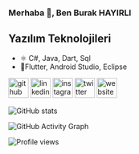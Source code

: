 ### Merhaba 👋, Ben Burak HAYIRLI

## Yazılım Teknolojileri
* ⚛ C#, Java, Dart, Sql
* 📱Flutter, Android Studio, Eclipse



[<img src='https://cdn.jsdelivr.net/npm/simple-icons@3.0.1/icons/github.svg' alt='github' height='40'>](https://github.com/burakhayirli)  [<img src='https://cdn.jsdelivr.net/npm/simple-icons@3.0.1/icons/linkedin.svg' alt='linkedin' height='40'>](https://www.linkedin.com/in/burakhayirli/)  [<img src='https://cdn.jsdelivr.net/npm/simple-icons@3.0.1/icons/instagram.svg' alt='instagram' height='40'>](https://www.instagram.com/burakhayirli_/)  [<img src='https://cdn.jsdelivr.net/npm/simple-icons@3.0.1/icons/twitter.svg' alt='twitter' height='40'>](https://twitter.com/BURAKHAYIRLI)  [<img src='https://cdn.jsdelivr.net/npm/simple-icons@3.0.1/icons/icloud.svg' alt='website' height='40'>](www.burakhayirli.com)  

![GitHub stats](https://github-readme-stats.vercel.app/api?username=burakhayirli&show_icons=true)  

![GitHub Activity Graph](https://activity-graph.herokuapp.com/graph?username=burakhayirli)  

![Profile views](https://gpvc.arturio.dev/burakhayirli)  
